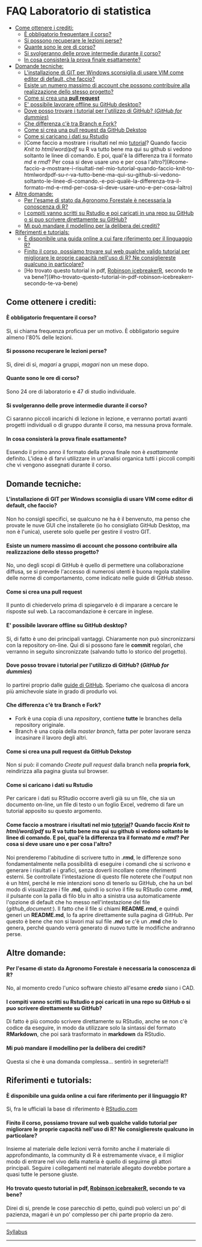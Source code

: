 FAQ Laboratorio di statistica
================

-   [Come ottenere i crediti:](#come-ottenere-i-crediti)
    -   [È obbligatorio frequentare il corso?](#è-obbligatorio-frequentare-il-corso)
    -   [Si possono recuperare le lezioni perse?](#si-possono-recuperare-le-lezioni-perse)
    -   [Quante sono le ore di corso?](#quante-sono-le-ore-di-corso)
    -   [Si svolgeranno delle prove intermedie durante il corso?](#si-svolgeranno-delle-prove-intermedie-durante-il-corso)
    -   [In cosa consisterà la prova finale esattamente?](#in-cosa-consisterà-la-prova-finale-esattamente)
-   [Domande tecniche:](#domande-tecniche)
    -   [L'installazione di GIT per Windows sconsiglia di usare VIM come editor di default, che faccio?](#linstallazione-di-git-per-windows-sconsiglia-di-usare-vim-come-editor-di-default-che-faccio)
    -   [Esiste un numero massimo di account che possono contribuire alla realizzazione dello stesso progetto?](#esiste-un-numero-massimo-di-account-che-possono-contribuire-alla-realizzazione-dello-stesso-progetto)
    -   [Come si crea una **pull request**](#come-si-crea-una-pull-request)
    -   [E' possibile lavorare offline su GitHub desktop?](#e-possibile-lavorare-offline-su-github-desktop)
    -   [Dove posso trovare i tutorial per l'utilizzo di GitHub? (*GitHub for dummies*)](#dove-posso-trovare-i-tutorial-per-lutilizzo-di-github-github-for-dummies)
    -   [Che differenza c'è tra Branch e Fork?](#che-differenza-cè-tra-branch-e-fork)
    -   [Come si crea una pull request da GitHub Dekstop](#come-si-crea-una-pull-request-da-github-dekstop)
    -   [Come si caricano i dati su Rstudio](#come-si-caricano-i-dati-su-rstudio)
    -   [Come faccio a mostrare i risultati nel mio [tutorial](https://github.com/saveriofrancini/My_first_function)? Quando faccio *Knit to html/word/pdf* su R va tutto bene ma qui su github si vedono soltanto le linee di comando. E poi, qual'è la differenza tra il formato *md* e *rmd*? Per cosa si deve usare uno e per cosa l'altro?](#come-faccio-a-mostrare-i-risultati-nel-mio-tutorial-quando-faccio-knit-to-htmlwordpdf-su-r-va-tutto-bene-ma-qui-su-github-si-vedono-soltanto-le-linee-di-comando.-e-poi-qualè-la-differenza-tra-il-formato-md-e-rmd-per-cosa-si-deve-usare-uno-e-per-cosa-laltro)
-   [Altre domande:](#altre-domande)
    -   [Per l'esame di stato da Agronomo Forestale è necessaria la conoscenza di R?](#per-lesame-di-stato-da-agronomo-forestale-è-necessaria-la-conoscenza-di-r)
    -   [I compiti vanno scritti su Rstudio e poi caricati in una repo su GitHub o si puo scrivere direttamente su GitHub?](#i-compiti-vanno-scritti-su-rstudio-e-poi-caricati-in-una-repo-su-github-o-si-puo-scrivere-direttamente-su-github)
    -   [Mi può mandare il modellino per la delibera dei crediti?](#mi-può-mandare-il-modellino-per-la-delibera-dei-crediti)
-   [Riferimenti e tutorials:](#riferimenti-e-tutorials)
    -   [È disponibile una guida online a cui fare riferimento per il linguaggio R?](#è-disponibile-una-guida-online-a-cui-fare-riferimento-per-il-linguaggio-r)
    -   [Finito il corso, possiamo trovare sul web qualche valido tutorial per migliorare le proprie capacità nell'uso di R? Ne consigliereste qualcuno in particolare?](#finito-il-corso-possiamo-trovare-sul-web-qualche-valido-tutorial-per-migliorare-le-proprie-capacità-nelluso-di-r-ne-consigliereste-qualcuno-in-particolare)
    -   [Ho trovato questo tutorial in pdf, [Robinson icebreakerR](https://cran.r-project.org/doc/contrib/Robinson-icebreaker.pdf), secondo te va bene?](#ho-trovato-questo-tutorial-in-pdf-robinson-icebreakerr-secondo-te-va-bene)

Come ottenere i crediti:
------------------------

#### È obbligatorio frequentare il corso?

Sì, si chiama frequenza proficua per un motivo. È obbligatorio seguire almeno l'80% delle lezioni.

#### Si possono recuperare le lezioni perse?

Sì, direi di sì, *magari* a gruppi, *magari* non un mese dopo.

#### Quante sono le ore di corso?

Sono 24 ore di laboratorio e 47 di studio individuale.

#### Si svolgeranno delle prove intermedie durante il corso?

Ci saranno piccoli incarichi di lezione in lezione, e verranno portati avanti progetti individuali o di gruppo durante il corso, ma nessuna prova formale.

#### In cosa consisterà la prova finale esattamente?

Essendo il primo anno il formato della prova finale non è *esattamente* definito.
L'idea è di farvi utilizzare in un'analisi organica tutti i piccoli compiti che vi vengono assegnati durante il corso.

Domande tecniche:
-----------------

#### L'installazione di GIT per Windows sconsiglia di usare VIM come editor di default, che faccio?

Non ho consigli specifici, se qualcuno ne ha è il benvenuto, ma penso che provate le nuve GUI che installerete (io ho consigliato GitHub Desktop, ma non è l'unica), userete solo quelle per gestire il vostro GIT.

#### Esiste un numero massimo di account che possono contribuire alla realizzazione dello stesso progetto?

No, uno degli scopi di GitHub è quello di permettere una collaborazione diffusa, se si prevede l'accesso di numerosi utenti è buona regola stabilire delle norme di comportamento, come indicato nelle guide di GitHub stesso.

#### Come si crea una **pull request**

Il punto di chiedervelo prima di spiegarvelo è di imparare a cercare le risposte sul web.
La raccomandazione è cercare in inglese.

#### E' possibile lavorare offline su GitHub desktop?

Si, di fatto è uno dei principali vantaggi. Chiaramente non può sincronizzarsi con la repository on-line. Qui di si possono fare le **commit** regolari, che verranno in seguito sincronizzate (salvando tutto lo storico del progetto).

#### Dove posso trovare i tutorial per l'utilizzo di GitHub? (*GitHub for dummies*)

Io partirei proprio dalle [guide di GitHub](https://guides.github.com/activities/hello-world/). Speriamo che qualcosa di ancora più amichevole siate in grado di produrlo voi.

#### Che differenza c'è tra Branch e Fork?

-   Fork è una copia di una *repository*, contiene **tutte** le branches della repository originale.
-   Branch è una copia della *master branch*, fatta per poter lavorare senza incasinare il lavoro degli altri.

#### Come si crea una pull request da GitHub Dekstop

Non si può: il comando *Create pull request* dalla branch nella **propria fork**, reindirizza alla pagina giusta sul browser.

#### Come si caricano i dati su Rstudio

Per caricare i dati su RStudio occorre averli già su un file, che sia un documento on-line, un file di testo o un foglio Excel, vedremo di fare un tutorial apposito su questo argomento.

#### Come faccio a mostrare i risultati nel mio [tutorial](https://github.com/saveriofrancini/My_first_function)? Quando faccio *Knit to html/word/pdf* su R va tutto bene ma qui su github si vedono soltanto le linee di comando. E poi, qual'è la differenza tra il formato *md* e *rmd*? Per cosa si deve usare uno e per cosa l'altro?

Noi prenderemo l'abitudine di scrivere tutto in **.rmd**, le differenze sono fondamentalmente nella possibilità di eseguire i comandi che si scrivono e generare i risultati e i grafici, senza doverli incollare come riferimenti esterni. Se controllate l'intestazione di questo file noterete che l'output non è un html, perché le mie intenzioni sono di tenerlo su GitHub, che ha un bel modo di visualizzare i file **.md**, quindi io scrivo il file su RStudio come **.rmd**, il pulsante con la palla di filo blu in alto a sinistra usa automaticamente l'opzione di default che ho messo nell'intestazione del file (*github\_document:*). Il fatto che il file si chiami **README.rmd**, e quindi generi un **README.md**, lo fa aprire direttamente sulla pagina di GitHub. Per questo è bene che non si lavori mai sul file **.md** se c'è un **.rmd** che lo genera, perché quando verrà generato di nuovo tutte le modifiche andranno perse.

Altre domande:
--------------

#### Per l'esame di stato da Agronomo Forestale è necessaria la conoscenza di R?

No, al momento credo l'unico software chiesto all'esame ***credo*** siano i CAD.

#### I compiti vanno scritti su Rstudio e poi caricati in una repo su GitHub o si puo scrivere direttamente su GitHub?

Di fatto è più comodo scrivere direttamente su RStudio, anche se non c'è codice da eseguire, in modo da utilizzare solo la sintassi del formato **RMarkdown**, che poi sarà trasformato in **markdown** da RStudio.

#### Mi può mandare il modellino per la delibera dei crediti?

Questa si che è una domanda complessa... sentirò in segreteria!!!

Riferimenti e tutorials:
------------------------

#### È disponibile una guida online a cui fare riferimento per il linguaggio R?

Si, fra le ufficiali la base di riferimento è [RStudio.com](https://www.rstudio.com/online-learning/)

#### Finito il corso, possiamo trovare sul web qualche valido tutorial per migliorare le proprie capacità nell'uso di R? Ne consigliereste qualcuno in particolare?

Insieme al materiale delle lezioni verrà fornito anche il materiale di approfondimanto, la community di R è estremamente vivace, e il miglior modo di entrare nel vivo della materia è quello di seguirne gli attori principali. Seguire i collegamenti nel materiale allegato dovrebbe portare a quasi tutte le persone giuste.

#### Ho trovato questo tutorial in pdf, [Robinson icebreakerR](https://cran.r-project.org/doc/contrib/Robinson-icebreaker.pdf), secondo te va bene?

Direi di si, prende le cose parecchio di petto, quindi può volerci un po' di pazienza, magari è un po' complesso per chi parte proprio da zero.

------------------------------------------------------------------------

[Syllabus](../README.md)

------------------------------------------------------------------------
